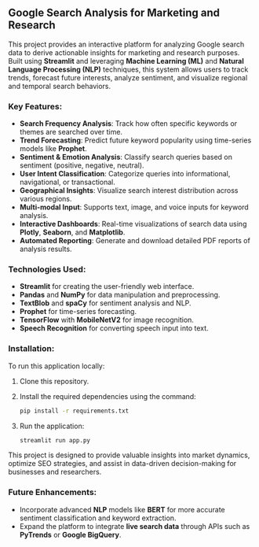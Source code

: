 ## Google Search Analysis for Marketing and Research

This project provides an interactive platform for analyzing Google search data to derive actionable insights for marketing and research purposes. Built using **Streamlit** and leveraging **Machine Learning (ML)** and **Natural Language Processing (NLP)** techniques, this system allows users to track trends, forecast future interests, analyze sentiment, and visualize regional and temporal search behaviors.

### Key Features:

* **Search Frequency Analysis**: Track how often specific keywords or themes are searched over time.
* **Trend Forecasting**: Predict future keyword popularity using time-series models like **Prophet**.
* **Sentiment & Emotion Analysis**: Classify search queries based on sentiment (positive, negative, neutral).
* **User Intent Classification**: Categorize queries into informational, navigational, or transactional.
* **Geographical Insights**: Visualize search interest distribution across various regions.
* **Multi-modal Input**: Supports text, image, and voice inputs for keyword analysis.
* **Interactive Dashboards**: Real-time visualizations of search data using **Plotly**, **Seaborn**, and **Matplotlib**.
* **Automated Reporting**: Generate and download detailed PDF reports of analysis results.

### Technologies Used:

* **Streamlit** for creating the user-friendly web interface.
* **Pandas** and **NumPy** for data manipulation and preprocessing.
* **TextBlob** and **spaCy** for sentiment analysis and NLP.
* **Prophet** for time-series forecasting.
* **TensorFlow** with **MobileNetV2** for image recognition.
* **Speech Recognition** for converting speech input into text.

### Installation:

To run this application locally:

1. Clone this repository.
2. Install the required dependencies using the command:

   ```bash
   pip install -r requirements.txt
   ```
3. Run the application:

   ```bash
   streamlit run app.py
   ```

This project is designed to provide valuable insights into market dynamics, optimize SEO strategies, and assist in data-driven decision-making for businesses and researchers.

### Future Enhancements:

* Incorporate advanced **NLP** models like **BERT** for more accurate sentiment classification and keyword extraction.
* Expand the platform to integrate **live search data** through APIs such as **PyTrends** or **Google BigQuery**.



